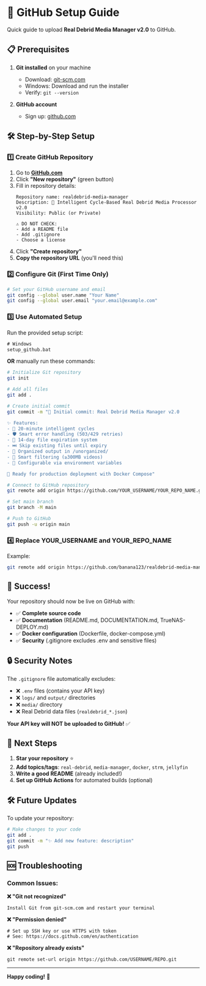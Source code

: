 # 🚀 GitHub Setup Guide

Quick guide to upload **Real Debrid Media Manager v2.0** to GitHub.

## 📋 Prerequisites

1. **Git installed** on your machine
   - Download: [git-scm.com](https://git-scm.com/downloads)
   - Windows: Download and run the installer
   - Verify: `git --version`

2. **GitHub account**
   - Sign up: [github.com](https://github.com)

## 🛠️ Step-by-Step Setup

### 1️⃣ **Create GitHub Repository**

1. Go to **[GitHub.com](https://github.com)**
2. Click **"New repository"** (green button)
3. Fill in repository details:
   ```
   Repository name: realdebrid-media-manager
   Description: 🔄 Intelligent Cycle-Based Real Debrid Media Processor v2.0
   Visibility: Public (or Private)
   
   ⚠️ DO NOT CHECK:
   - Add a README file
   - Add .gitignore  
   - Choose a license
   ```
4. Click **"Create repository"**
5. **Copy the repository URL** (you'll need this)

### 2️⃣ **Configure Git (First Time Only)**

```bash
# Set your GitHub username and email
git config --global user.name "Your Name"
git config --global user.email "your.email@example.com"
```

### 3️⃣ **Use Automated Setup**

Run the provided setup script:

```cmd
# Windows
setup_github.bat
```

**OR** manually run these commands:

```bash
# Initialize Git repository
git init

# Add all files
git add .

# Create initial commit
git commit -m "🎉 Initial commit: Real Debrid Media Manager v2.0

✨ Features:
- 🔄 20-minute intelligent cycles  
- 🛡️ Smart error handling (503/429 retries)
- 📅 14-day file expiration system
- ⏭️ Skip existing files until expiry
- 📁 Organized output in /unorganized/
- 🎯 Smart filtering (≥300MB videos)
- 🔧 Configurable via environment variables

🚀 Ready for production deployment with Docker Compose"

# Connect to GitHub repository
git remote add origin https://github.com/YOUR_USERNAME/YOUR_REPO_NAME.git

# Set main branch
git branch -M main

# Push to GitHub
git push -u origin main
```

### 4️⃣ **Replace YOUR_USERNAME and YOUR_REPO_NAME**

Example:
```bash
git remote add origin https://github.com/banana123/realdebrid-media-manager.git
```

## 🎉 Success!

Your repository should now be live on GitHub with:

- ✅ **Complete source code**
- ✅ **Documentation** (README.md, DOCUMENTATION.md, TrueNAS-DEPLOY.md)
- ✅ **Docker configuration** (Dockerfile, docker-compose.yml)
- ✅ **Security** (.gitignore excludes .env and sensitive files)

## 🔒 Security Notes

The `.gitignore` file automatically excludes:
- ❌ `.env` files (contains your API key)
- ❌ `logs/` and `output/` directories
- ❌ `media/` directory
- ❌ Real Debrid data files (`realdebrid_*.json`)

**Your API key will NOT be uploaded to GitHub!** ✅

## 📱 Next Steps

1. **Star your repository** ⭐
2. **Add topics/tags**: `real-debrid`, `media-manager`, `docker`, `strm`, `jellyfin`
3. **Write a good README** (already included!)
4. **Set up GitHub Actions** for automated builds (optional)

## 🛠️ Future Updates

To update your repository:

```bash
# Make changes to your code
git add .
git commit -m "✨ Add new feature: description"
git push
```

## 🆘 Troubleshooting

### Common Issues:

**❌ "Git not recognized"**
```
Install Git from git-scm.com and restart your terminal
```

**❌ "Permission denied"**
```
# Set up SSH key or use HTTPS with token
# See: https://docs.github.com/en/authentication
```

**❌ "Repository already exists"**
```
git remote set-url origin https://github.com/USERNAME/REPO.git
```

---

**Happy coding!** 🚀 